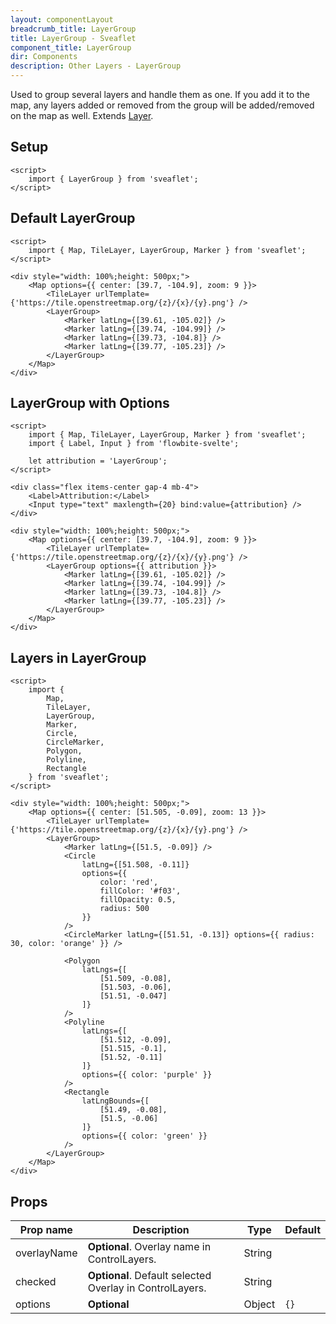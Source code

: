 ```yaml
---
layout: componentLayout
breadcrumb_title: LayerGroup
title: LayerGroup - Sveaflet
component_title: LayerGroup
dir: Components
description: Other Layers - LayerGroup
---
```


Used to group several layers and handle them as one. If you add it to the map, any layers added or removed from the group will be added/removed on the map as well. Extends [Layer](https://leafletjs.com/reference.html#layer).

## Setup

```svelte example csr hideOutput
<script>
	import { LayerGroup } from 'sveaflet';
</script>
```

## Default LayerGroup

```svelte example csr
<script>
	import { Map, TileLayer, LayerGroup, Marker } from 'sveaflet';
</script>

<div style="width: 100%;height: 500px;">
	<Map options={{ center: [39.7, -104.9], zoom: 9 }}>
		<TileLayer urlTemplate={'https://tile.openstreetmap.org/{z}/{x}/{y}.png'} />
		<LayerGroup>
			<Marker latLng={[39.61, -105.02]} />
			<Marker latLng={[39.74, -104.99]} />
			<Marker latLng={[39.73, -104.8]} />
			<Marker latLng={[39.77, -105.23]} />
		</LayerGroup>
	</Map>
</div>
```

## LayerGroup with Options

```svelte example csr
<script>
	import { Map, TileLayer, LayerGroup, Marker } from 'sveaflet';
	import { Label, Input } from 'flowbite-svelte';

	let attribution = 'LayerGroup';
</script>

<div class="flex items-center gap-4 mb-4">
	<Label>Attribution:</Label>
	<Input type="text" maxlength={20} bind:value={attribution} />
</div>

<div style="width: 100%;height: 500px;">
	<Map options={{ center: [39.7, -104.9], zoom: 9 }}>
		<TileLayer urlTemplate={'https://tile.openstreetmap.org/{z}/{x}/{y}.png'} />
		<LayerGroup options={{ attribution }}>
			<Marker latLng={[39.61, -105.02]} />
			<Marker latLng={[39.74, -104.99]} />
			<Marker latLng={[39.73, -104.8]} />
			<Marker latLng={[39.77, -105.23]} />
		</LayerGroup>
	</Map>
</div>
```

## Layers in LayerGroup

```svelte example csr
<script>
	import {
		Map,
		TileLayer,
		LayerGroup,
		Marker,
		Circle,
		CircleMarker,
		Polygon,
		Polyline,
		Rectangle
	} from 'sveaflet';
</script>

<div style="width: 100%;height: 500px;">
	<Map options={{ center: [51.505, -0.09], zoom: 13 }}>
		<TileLayer urlTemplate={'https://tile.openstreetmap.org/{z}/{x}/{y}.png'} />
		<LayerGroup>
			<Marker latLng={[51.5, -0.09]} />
			<Circle
				latLng={[51.508, -0.11]}
				options={{
					color: 'red',
					fillColor: '#f03',
					fillOpacity: 0.5,
					radius: 500
				}}
			/>
			<CircleMarker latLng={[51.51, -0.13]} options={{ radius: 30, color: 'orange' }} />

			<Polygon
				latLngs={[
					[51.509, -0.08],
					[51.503, -0.06],
					[51.51, -0.047]
				]}
			/>
			<Polyline
				latLngs={[
					[51.512, -0.09],
					[51.515, -0.1],
					[51.52, -0.11]
				]}
				options={{ color: 'purple' }}
			/>
			<Rectangle
				latLngBounds={[
					[51.49, -0.08],
					[51.5, -0.06]
				]}
				options={{ color: 'green' }}
			/>
		</LayerGroup>
	</Map>
</div>
```

## Props

| Prop name   | Description                                              | Type   | Default |
| ----------- | -------------------------------------------------------- | ------ | ------- |
| overlayName | **Optional**. Overlay name in ControlLayers.             | String |         |
| checked     | **Optional**. Default selected Overlay in ControlLayers. | String |         |
| options     | **Optional**                                             | Object | `{}`    |
